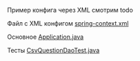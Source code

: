 Пример конфига через XML
смотрим todo

Файл с XML конфигом
[spring-context.xml](src%2Fmain%2Fresources%2Fspring-context.xml)

Основное 
[Application.java](src%2Fmain%2Fjava%2Forg%2Fgulash%2FApplication.java)

Тесты
[CsvQuestionDaoTest.java](src%2Ftest%2Fjava%2Forg%2Fgulash%2Fdao%2FCsvQuestionDaoTest.java)